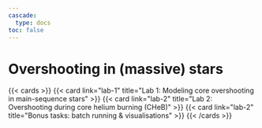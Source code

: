 ```yaml
---
cascade:
  type: docs
toc: false
---
```


# Overshooting in (massive) stars
{{< cards >}}
 {{< card link="lab-1" title="Lab 1: Modeling core overshooting in main-sequence stars" >}}
 {{< card link="lab-2" title="Lab 2: Overshooting during core helium burning (CHeB)" >}}
 {{< card link="lab-2" title="Bonus tasks: batch running & visualisations" >}}
{{< /cards >}}
